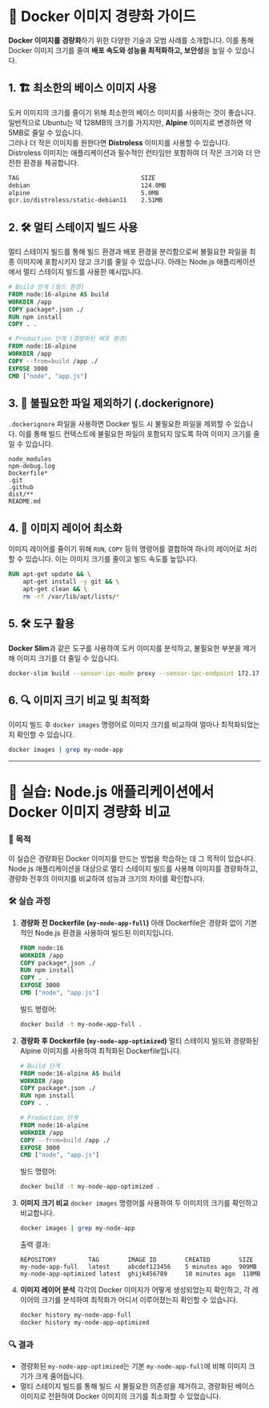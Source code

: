 # 🐳 Docker 이미지 경량화 가이드

**Docker 이미지를 경량화**하기 위한 다양한 기술과 모범 사례를 소개합니다. 이를 통해 Docker 이미지 크기를 줄여 **배포 속도와 성능을 최적화하고, 보안성**을 높일 수 있습니다.

## 1. 🏗️ 최소한의 베이스 이미지 사용

도커 이미지의 크기를 줄이기 위해 최소한의 베이스 이미지를 사용하는 것이 좋습니다. 일반적으로 Ubuntu는 약 128MB의 크기를 가지지만, **Alpine** 이미지로 변경하면 약 5MB로 줄일 수 있습니다.  
그러나 더 작은 이미지를 원한다면 **Distroless** 이미지를 사용할 수 있습니다. Distroless 이미지는 애플리케이션과 필수적인 런타임만 포함하여 더 작은 크기와 더 안전한 환경을 제공합니다.

```bash
TAG                                  SIZE
debian                               124.0MB
alpine                               5.0MB
gcr.io/distroless/static-debian11    2.51MB
```

## 2. 🛠️ 멀티 스테이지 빌드 사용

멀티 스테이지 빌드를 통해 빌드 환경과 배포 환경을 분리함으로써 불필요한 파일을 최종 이미지에 포함시키지 않고 크기를 줄일 수 있습니다. 아래는 Node.js 애플리케이션에서 멀티 스테이지 빌드를 사용한 예시입니다.

```Dockerfile
# Build 단계 (빌드 환경)
FROM node:16-alpine AS build
WORKDIR /app
COPY package*.json ./
RUN npm install
COPY . .

# Production 단계 (경량화된 배포 환경)
FROM node:16-alpine
WORKDIR /app
COPY --from=build /app ./
EXPOSE 3000
CMD ["node", "app.js"]
```

## 3. 🚫 불필요한 파일 제외하기 (.dockerignore)

`.dockerignore` 파일을 사용하면 Docker 빌드 시 불필요한 파일을 제외할 수 있습니다. 이를 통해 빌드 컨텍스트에 불필요한 파일이 포함되지 않도록 하여 이미지 크기를 줄일 수 있습니다.

```plaintext
node_modules
npm-debug.log
Dockerfile*
.git
.github
dist/**
README.md
```

## 4. 🎯 이미지 레이어 최소화

이미지 레이어를 줄이기 위해 `RUN`, `COPY` 등의 명령어를 결합하여 하나의 레이어로 처리할 수 있습니다. 이는 이미지 크기를 줄이고 빌드 속도를 높입니다.

```Dockerfile
RUN apt-get update && \
    apt-get install -y git && \
    apt-get clean && \
    rm -rf /var/lib/apt/lists/*
```

## 5. 🛠️ 도구 활용

**Docker Slim**과 같은 도구를 사용하여 도커 이미지를 분석하고, 불필요한 부분을 제거해 이미지 크기를 더 줄일 수 있습니다.

```bash
docker-slim build --sensor-ipc-mode proxy --sensor-ipc-endpoint 172.17.0.1 --http-probe=false nginx;
```

## 6. 🔍 이미지 크기 비교 및 최적화

이미지 빌드 후 `docker images` 명령어로 이미지 크기를 비교하여 얼마나 최적화되었는지 확인할 수 있습니다.

```bash
docker images | grep my-node-app
```

---

# 🧪 실습: Node.js 애플리케이션에서 Docker 이미지 경량화 비교

### 🎯 목적
이 실습은 경량화된 Docker 이미지를 만드는 방법을 학습하는 데 그 목적이 있습니다. Node.js 애플리케이션을 대상으로 멀티 스테이지 빌드를 사용해 이미지를 경량화하고, 경량화 전후의 이미지를 비교하여 성능과 크기의 차이를 확인합니다.

### 🛠️ 실습 과정

1. **경량화 전 Dockerfile (`my-node-app-full`)**
   아래 Dockerfile은 경량화 없이 기본적인 Node.js 환경을 사용하여 빌드된 이미지입니다.

   ```Dockerfile
   FROM node:16
   WORKDIR /app
   COPY package*.json ./
   RUN npm install
   COPY . .
   EXPOSE 3000
   CMD ["node", "app.js"]
   ```

   빌드 명령어:
   ```bash
   docker build -t my-node-app-full .
   ```

2. **경량화 후 Dockerfile (`my-node-app-optimized`)**
   멀티 스테이지 빌드와 경량화된 Alpine 이미지를 사용하여 최적화된 Dockerfile입니다.

   ```Dockerfile
   # Build 단계
   FROM node:16-alpine AS build
   WORKDIR /app
   COPY package*.json ./
   RUN npm install
   COPY . .

   # Production 단계
   FROM node:16-alpine
   WORKDIR /app
   COPY --from=build /app ./
   EXPOSE 3000
   CMD ["node", "app.js"]
   ```

   빌드 명령어:
   ```bash
   docker build -t my-node-app-optimized .
   ```

3. **이미지 크기 비교**
   `docker images` 명령어를 사용하여 두 이미지의 크기를 확인하고 비교합니다.

   ```bash
   docker images | grep my-node-app
   ```

   출력 결과:
   ```plaintext
   REPOSITORY         TAG        IMAGE ID        CREATED        SIZE
   my-node-app-full   latest     abcdef123456    5 minutes ago  909MB
   my-node-app-optimized latest  ghijk456789     10 minutes ago  118MB
   ```

4. **이미지 레이어 분석**
   각각의 Docker 이미지가 어떻게 생성되었는지 확인하고, 각 레이어의 크기를 분석하여 최적화가 어디서 이루어졌는지 확인할 수 있습니다.

   ```bash
   docker history my-node-app-full
   docker history my-node-app-optimized
   ```

### 🔍 결과
- 경량화된 `my-node-app-optimized`는 기본 `my-node-app-full`에 비해 이미지 크기가 크게 줄어듭니다.
- 멀티 스테이지 빌드를 통해 빌드 시 불필요한 의존성을 제거하고, 경량화된 베이스 이미지로 전환하여 Docker 이미지의 크기를 최소화할 수 있었습니다.
